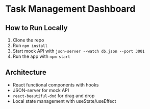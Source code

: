 # Task Management Dashboard

## How to Run Locally

1. Clone the repo
2. Run `npm install`
3. Start mock API with `json-server --watch db.json --port 3001`
4. Run the app with `npm start`

## Architecture

- React functional components with hooks
- JSON-server for mock API
- `react-beautiful-dnd` for drag and drop
- Local state management with useState/useEffect
